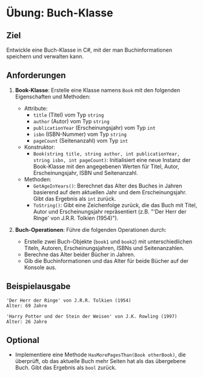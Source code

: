 # Übung: Buch-Klasse

## Ziel
Entwickle eine Buch-Klasse in C#, mit der man Buchinformationen speichern und verwalten kann.

## Anforderungen
1. **Book-Klasse**: Erstelle eine Klasse namens `Book` mit den folgenden Eigenschaften und Methoden:
   - Attribute:
     - `title` (Titel) vom Typ `string`
     - `author` (Autor) vom Typ `string`
     - `publicationYear` (Erscheinungsjahr) vom Typ `int`
     - `isbn` (ISBN-Nummer) vom Typ `string`
     - `pageCount` (Seitenanzahl) vom Typ `int`
   - Konstruktor:
     - `Book(string title, string author, int publicationYear, string isbn, int pageCount)`: Initialisiert eine neue Instanz der Book-Klasse mit den angegebenen Werten für Titel, Autor, Erscheinungsjahr, ISBN und Seitenanzahl.
   - Methoden:
     - `GetAgeInYears()`: Berechnet das Alter des Buches in Jahren basierend auf dem aktuellen Jahr und dem Erscheinungsjahr. Gibt das Ergebnis als `int` zurück.
     - `ToString()`: Gibt eine Zeichenfolge zurück, die das Buch mit Titel, Autor und Erscheinungsjahr repräsentiert (z.B. "'Der Herr der Ringe' von J.R.R. Tolkien (1954)").

2. **Buch-Operationen**: Führe die folgenden Operationen durch:
   - Erstelle zwei Buch-Objekte (`book1` und `book2`) mit unterschiedlichen Titeln, Autoren, Erscheinungsjahren, ISBNs und Seitenanzahlen.
   - Berechne das Alter beider Bücher in Jahren.
   - Gib die Buchinformationen und das Alter für beide Bücher auf der Konsole aus.

## Beispielausgabe
```
'Der Herr der Ringe' von J.R.R. Tolkien (1954)
Alter: 69 Jahre

'Harry Potter und der Stein der Weisen' von J.K. Rowling (1997)
Alter: 26 Jahre
```

## Optional

- Implementiere eine Methode `HasMorePagesThan(Book otherBook)`, die überprüft, ob das aktuelle Buch mehr Seiten hat als das übergebene Buch. Gibt das Ergebnis als `bool` zurück.